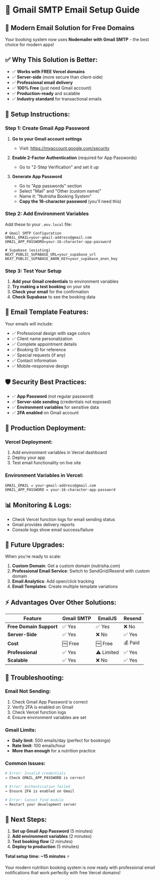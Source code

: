 # 📧 Gmail SMTP Email Setup Guide

## 🚀 **Modern Email Solution for Free Domains**

Your booking system now uses **Nodemailer with Gmail SMTP** - the best choice for modern apps!

## ✅ **Why This Solution is Better:**

- ✅ **Works with FREE Vercel domains**
- ✅ **Server-side** (more secure than client-side)
- ✅ **Professional email delivery**
- ✅ **100% Free** (just need Gmail account)
- ✅ **Production-ready** and scalable
- ✅ **Industry standard** for transactional emails

## 🔧 **Setup Instructions:**

### **Step 1: Create Gmail App Password**

1. **Go to your Gmail account settings**

   - Visit: https://myaccount.google.com/security

2. **Enable 2-Factor Authentication** (required for App Passwords)

   - Go to "2-Step Verification" and set it up

3. **Generate App Password**
   - Go to "App passwords" section
   - Select "Mail" and "Other (custom name)"
   - Name it: "Nutrisha Booking System"
   - **Copy the 16-character password** (you'll need this)

### **Step 2: Add Environment Variables**

Add these to your `.env.local` file:

```env
# Gmail SMTP Configuration
GMAIL_EMAIL=your-gmail-address@gmail.com
GMAIL_APP_PASSWORD=your-16-character-app-password

# Supabase (existing)
NEXT_PUBLIC_SUPABASE_URL=your_supabase_url
NEXT_PUBLIC_SUPABASE_ANON_KEY=your_supabase_anon_key
```

### **Step 3: Test Your Setup**

1. **Add your Gmail credentials** to environment variables
2. **Try making a test booking** on your site
3. **Check your email** for the confirmation
4. **Check Supabase** to see the booking data

## 📱 **Email Template Features:**

Your emails will include:

- ✅ Professional design with sage colors
- ✅ Client name personalization
- ✅ Complete appointment details
- ✅ Booking ID for reference
- ✅ Special requests (if any)
- ✅ Contact information
- ✅ Mobile-responsive design

## 🛡️ **Security Best Practices:**

- ✅ **App Password** (not regular password)
- ✅ **Server-side sending** (credentials not exposed)
- ✅ **Environment variables** for sensitive data
- ✅ **2FA enabled** on Gmail account

## 🚀 **Production Deployment:**

### **Vercel Deployment:**

1. Add environment variables in Vercel dashboard
2. Deploy your app
3. Test email functionality on live site

### **Environment Variables in Vercel:**

```
GMAIL_EMAIL = your-gmail-address@gmail.com
GMAIL_APP_PASSWORD = your-16-character-app-password
```

## 📊 **Monitoring & Logs:**

- Check Vercel function logs for email sending status
- Gmail provides delivery reports
- Console logs show email success/failure

## 🔄 **Future Upgrades:**

When you're ready to scale:

1. **Custom Domain**: Get a custom domain (nutrisha.com)
2. **Professional Email Service**: Switch to SendGrid/Resend with custom domain
3. **Email Analytics**: Add open/click tracking
4. **Email Templates**: Create multiple template variations

## ⚡ **Advantages Over Other Solutions:**

| Feature                 | Gmail SMTP | EmailJS    | Resend  |
| ----------------------- | ---------- | ---------- | ------- |
| **Free Domain Support** | ✅ Yes     | ✅ Yes     | ❌ No   |
| **Server-Side**         | ✅ Yes     | ❌ No      | ✅ Yes  |
| **Cost**                | 🆓 Free    | 🆓 Free    | 💰 Paid |
| **Professional**        | ✅ Yes     | ⚠️ Limited | ✅ Yes  |
| **Scalable**            | ✅ Yes     | ❌ No      | ✅ Yes  |

## 🐛 **Troubleshooting:**

### **Email Not Sending:**

1. Check Gmail App Password is correct
2. Verify 2FA is enabled on Gmail
3. Check Vercel function logs
4. Ensure environment variables are set

### **Gmail Limits:**

- **Daily limit**: 500 emails/day (perfect for bookings)
- **Rate limit**: 100 emails/hour
- **More than enough** for a nutrition practice

### **Common Issues:**

```bash
# Error: Invalid credentials
→ Check GMAIL_APP_PASSWORD is correct

# Error: Authentication failed
→ Ensure 2FA is enabled on Gmail

# Error: Cannot find module
→ Restart your development server
```

## 🎯 **Next Steps:**

1. **Set up Gmail App Password** (5 minutes)
2. **Add environment variables** (2 minutes)
3. **Test booking flow** (2 minutes)
4. **Deploy to production** (5 minutes)

**Total setup time: ~15 minutes** ⚡

Your modern nutrition booking system is now ready with professional email notifications that work perfectly with free Vercel domains!
